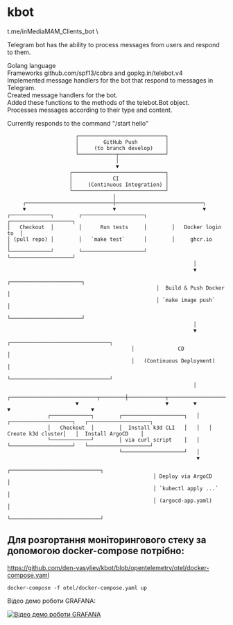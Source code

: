 # kbot
t.me/inMediaMAM_Clients_bot \

Telegram bot has the ability to process messages from users and respond to them.

Golang language \
Frameworks github.com/spf13/cobra and gopkg.in/telebot.v4 \
Implemented message handlers for the bot that respond to messages in Telegram. \
Created message handlers for the bot. \
Added these functions to the methods of the telebot.Bot object. \
Processes messages according to their type and content.

Currently responds to the command "/start hello"

```
                      ┌────────────────────────────┐
                      │        GitHub Push         │
                      │     (to branch develop)    │
                      └────────────┬───────────────┘
                                   │
                                   ▼
                    ┌──────────────────────────────┐
                    │             CI               │
                    │     (Continuous Integration) │
                    └──────────────────────────────┘
                                  │
     ┌────────────────────────────┼────────────────────────────┐
     ▼                            ▼                            ▼
┌─────────────┐        ┌────────────────────┐        ┌────────────────────┐
│   Checkout  │        │      Run tests     │        │   Docker login to  │
│ (pull repo) │        │   `make test`      │        │     ghcr.io        │
└─────────────┘        └────────────────────┘        └────────────────────┘
                                                            │
                                                            ▼
                                                ┌───────────────────────┐
                                                │  Build & Push Docker  │
                                                │ `make image push`     │
                                                └───────────────────────┘
                                                            │
                                                            ▼
                                        ┌────────────────────────────────┐
                                        │              CD                │
                                        │   (Continuous Deployment)      │
                                        └────────────────────────────────┘
                                                            │
                      ┌────────────────────────────┬────────┼────────────┬──────────────────────────┐
                      ▼                            ▼        ▼            ▼                          ▼
             ┌─────────────┐        ┌────────────────────┐   │   ┌────────────────────┐   ┌────────────────────┐
             │   Checkout  │        │  Install k3d CLI   │   │   │  Create k3d cluster│   │  Install ArgoCD    │
             └─────────────┘        │ via curl script    │   │   └────────────────────┘   └────────────────────┘
                                    └────────────────────┘   │
                                                             ▼
                                               ┌─────────────────────────────┐
                                               │ Deploy via ArgoCD           │
                                               │ `kubectl apply ...`         │
                                               │ (argocd-app.yaml)           │
                                               └─────────────────────────────┘
```

##  Для розгортання моніторингового стеку за допомогою docker-compose потрібно:
https://github.com/den-vasyliev/kbot/blob/opentelemetry/otel/docker-compose.yaml 

```
docker-compose -f otel/docker-compose.yaml up
```
Відео демо роботи GRAFANA:

[![Відео демо роботи GRAFANA](https://i9.ytimg.com/vi_webp/hEB8lL_MDQM/mq3.webp?sqp=COSU0MMG-oaymwEmCMACELQB8quKqQMa8AEB-AH-CYAC0AWKAgwIABABGEwgXChlMA8=&rs=AOn4CLAIUN4O9ki5umJOTvp2ZlU46Ye19A)](https://youtu.be/hEB8lL_MDQM)

